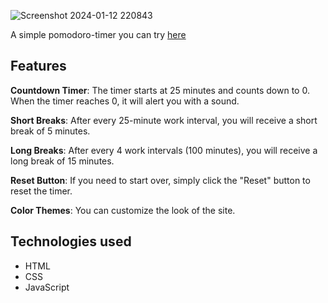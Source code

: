 ![Screenshot 2024-01-12 220843](https://github.com/Balazsmi/WorkWave/assets/81588599/ed3291b0-ee04-4530-9133-8419856c5684)

A simple pomodoro-timer you can try [here](https://balazsmi.github.io/WorkWave/)

## Features

**Countdown Timer**: The timer starts at 25 minutes and counts down to 0. When the timer reaches 0, it will alert you with a sound.

**Short Breaks**: After every 25-minute work interval, you will receive a short break of 5 minutes.

**Long Breaks**: After every 4 work intervals (100 minutes), you will receive a long break of 15 minutes.

**Reset Button**: If you need to start over, simply click the "Reset" button to reset the timer.

**Color Themes**: You can customize the look of the site.

## Technologies used
- HTML
- CSS
- JavaScript
